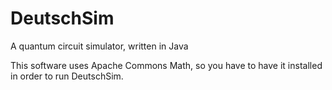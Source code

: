 # DeutschSim
A quantum circuit simulator, written in Java

This software uses Apache Commons Math, so you have to have it installed in order to run DeutschSim.
